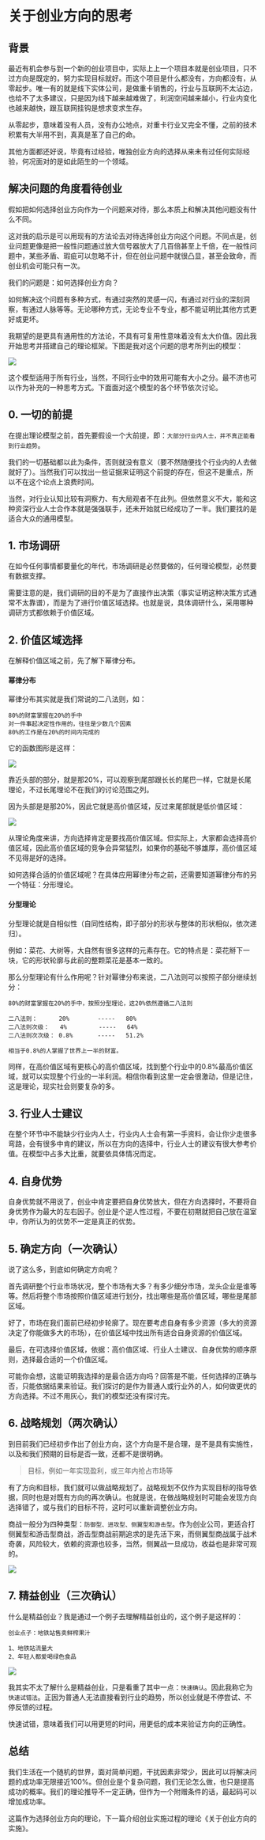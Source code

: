 # 关于创业方向的思考

## 背景

最近有机会参与到一个新的创业项目中，实际上上一个项目本就是创业项目，只不过方向是既定的，努力实现目标就好。而这个项目是什么都没有，方向都没有，从零起步。唯一有的就是线下实体公司，是做重卡销售的，行业与互联网不太沾边，也给不了太多建议，只是因为线下越来越难做了，利润空间越来越小，行业内变化也越来越快，跟互联网挂钩是想求变求生存。

从零起步，意味着没有人员，没有办公地点，对重卡行业又完全不懂，之前的技术积累有大半用不到，真真是革了自己的命。

其他方面都还好说，毕竟有过经验，唯独创业方向的选择从来未有过任何实际经验，何况面对的是如此陌生的一个领域。

## 解决问题的角度看待创业

假如把如何选择创业方向作为一个问题来对待，那么本质上和解决其他问题没有什么不同。

这对我的启示是可以用现有的方法论去对待选择创业方向这个问题。不同点是，创业问题更像是把一般性问题通过放大信号器放大了几百倍甚至上千倍，在一般性问题中，某些矛盾、瑕疵可以忽略不计，但在创业问题中就很凸显，甚至会致命，而创业机会可能只有一次。

我们的问题是：如何选择创业方向？

如何解决这个问题有多种方式，有通过突然的灵感一闪，有通过对行业的深刻洞察，有通过人脉等等。无论哪种方式，无论专业不专业，都不能证明比其他方式更好或更坏。

我期望的是更具有通用性的方法论，不具有可复用性意味着没有太大价值。因此我开始思考并搭建自己的理论框架。下图是我对这个问题的思考所列出的模型：

![](media/15548013353774/15554056006641.jpg)

这个模型适用于所有行业，当然，不同行业中的效用可能有大小之分。最不济也可以作为补充的一种思考方式。下面面对这个模型的各个环节依次讨论。

## 0. 一切的前提

在提出理论模型之前，首先要假设一个大前提，即：`大部分行业内人士，并不真正能看到行业趋势`。

我们的一切基础都以此为条件，否则就没有意义（要不然随便找个行业内的人去做就好了）。当然我们可以找出一些证据来证明这个前提的存在，但这不是重点，所以不在这个论点上浪费时间。

当然，对行业认知比较有洞察力、有大局观者不在此列。但依然意义不大，能和这种资深行业人士合作本就是强强联手，还未开始就已经成功了一半。我们要找的是适合大众的通用模型。


## 1. 市场调研

在如今任何事情都要量化的年代，市场调研是必然要做的，任何理论模型，必然要有数据支撑。

需要注意的是，我们调研的目的不是为了直接作出决策（事实证明这种决策方式通常不太靠谱），而是为了进行价值区域选择。也就是说，具体调研什么，采用哪种调研方式都依赖于价值区域。

## 2. 价值区域选择

在解释价值区域之前，先了解下幂律分布。

#### 幂律分布

幂律分布其实就是我们常说的二八法则，如：

```
80%的财富掌握在20%的手中
对一件事起决定性作用的，往往是少数几个因素
80%的工作是在20%的时间内完成的
```

它的函数图形是这样：

![](media/15548013353774/15553992016250.jpg)

靠近头部的部分，就是那20%，可以观察到尾部跟长长的尾巴一样，它就是长尾理论，不过长尾理论不在我们的讨论范围之列。

因为头部是是那20%，因此它就是高价值区域，反过来尾部就是低价值区域：

![](media/15548013353774/15553998066506.jpg)

从理论角度来讲，方向选择肯定是要找高价值区域。但实际上，大家都会选择高价值区域，因此高价值区域的竞争会异常猛烈，如果你的基础不够雄厚，高价值区域不见得是好的选择。

如何选择合适的价值区域呢？在具体应用幂律分布之前，还需要知道幂律分布的另一个特征：分形理论。

#### 分型理论

分型理论就是自相似性（自同性结构，即子部分的形状与整体的形状相似，依次递归）。

例如：菜花、大树等，大自然有很多这样的元素存在。它的特点是：菜花掰下一块，它的形状轮廓与此前的整颗菜花是基本一致的。

那么分型理论有什么作用呢？针对幂律分布来说，二八法则可以按照子部分继续划分：

```
80%的财富掌握在20%的手中，按照分型理论，这20%依然遵循二八法则

二八法则：      20%        -----   80%
二八法则次级：   4%         -----   64%
二八法则次次级： 0.8%       -----   51.2%

相当于0.8%的人掌握了世界上一半的财富。
```

同样，在高价值区域有更核心的高价值区域，找到整个行业中的0.8%最高价值区域，就可以实现整个行业的一半利润。相信你看到这里一定会很激动，但是记住，这是理论，现实社会则要复杂的多。

## 3. 行业人士建议

在整个环节中不能缺少行业内人士，行业内人士会有第一手资料，会让你少走很多弯路，会有很多中肯的建议，所以在方向的选择中，行业人士的建议有很大参考价值。在模型中占多大比重，就要依具体情况而定。

## 4. 自身优势

自身优势就不用说了，创业中肯定要把自身优势放大，但在方向选择时，不要将自身优势作为最大的左右因子。创业是个逆人性过程，不要在初期就把自己放在温室中，你所认为的优势不一定是真正的优势。

## 5. 确定方向（一次确认）

说了这么多，到底如何确定方向呢？

首先调研整个行业市场状况，整个市场有大多？有多少细分市场，龙头企业是谁等等。然后将整个市场按照价值区域进行划分，找出哪些是高价值区域，哪些是尾部区域。

好了，市场在我们面前已经初步轮廓了。现在要考虑自身有多少资源（多大的资源决定了你能做多大的市场），在价值区域中找出所有适合自身资源的价值区域。

最后，在可选择价值区域，依据：高价值区域、行业人士建议、自身优势的顺序原则，选择最合适的一个价值区域。

可能你会想，这能证明我选择的是最合适方向吗？回答是不能，任何选择的正确与否，只能依据结果来验证。我们探讨的是作为普通人或行业外的人，如何做更优的方向选择。不过不用灰心，我们的模型还没有探讨完。

## 6. 战略规划（两次确认）

到目前我们已经初步作出了创业方向，这个方向是不是合理，是不是具有实施性，以及和我们预期的目标是否一致，还都不是很明确。

> 目标，例如一年实现盈利，或三年内抢占市场等

有了方向和目标，我们就可以做战略规划了。战略规划不仅作为实现目标的指导依据，同时也是对既有方向的再次确认。也就是说，在做战略规划时可能会发现方向选择错了，或与我们的目标不符，这时可以重新调整创业方向。

商战一般分为四种类型：`防御型、进攻型、侧翼型和游击型`。作为创业公司，更适合打侧翼型和游击型商战，游击型商战前期追求的是先活下来，而侧翼型商战属于战术奇袭，风险较大，依赖的资源也较多，当然，侧翼战一旦成功，收益也是非常可观的。

![](media/15548013353774/15554038163867.jpg)


## 7. 精益创业（三次确认）

什么是精益创业？我是通过一个例子去理解精益创业的，这个例子是这样的：

```
创业点子：地铁站售卖鲜榨果汁                                          

1、地铁站流量大
2、年轻人都爱喝绿色食品
```

![](media/15548013353774/15554042284642.jpg)

我其实不太了解什么是精益创业，只是看重了其中一点：`快速确认`。因此我称它为`快速试错法`。正因为普通人无法直接看到行业的趋势，所以创业就是不停尝试、不停反馈的过程。

快速试错，意味着我们可以用更短的时间，用更低的成本来验证方向的正确性。

## 总结

我们生活在一个随机的世界，面对简单问题，干扰因素非常少，因此可以将解决问题的成功率无限接近100%。但创业是个复杂问题，我们无论怎么做，也只是提高成功的概率。我们的理论推导不一定正确，但作为一个附赠条件的话，最起码可以增加成功率。

这篇作为选择创业方向的理论，下一篇介绍创业实施过程的理论《关于创业方向的实施》。


